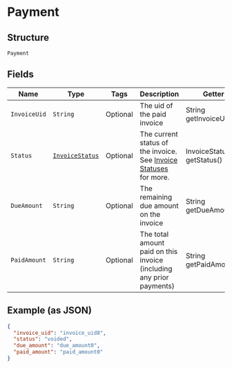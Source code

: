 
# Payment

## Structure

`Payment`

## Fields

| Name | Type | Tags | Description | Getter | Setter |
|  --- | --- | --- | --- | --- | --- |
| `InvoiceUid` | `String` | Optional | The uid of the paid invoice | String getInvoiceUid() | setInvoiceUid(String invoiceUid) |
| `Status` | [`InvoiceStatus`](../../doc/models/invoice-status.md) | Optional | The current status of the invoice. See [Invoice Statuses](https://chargify.zendesk.com/hc/en-us/articles/4407737494171#line-item-breakdowns) for more. | InvoiceStatus getStatus() | setStatus(InvoiceStatus status) |
| `DueAmount` | `String` | Optional | The remaining due amount on the invoice | String getDueAmount() | setDueAmount(String dueAmount) |
| `PaidAmount` | `String` | Optional | The total amount paid on this invoice (including any prior payments) | String getPaidAmount() | setPaidAmount(String paidAmount) |

## Example (as JSON)

```json
{
  "invoice_uid": "invoice_uid8",
  "status": "voided",
  "due_amount": "due_amount0",
  "paid_amount": "paid_amount0"
}
```

